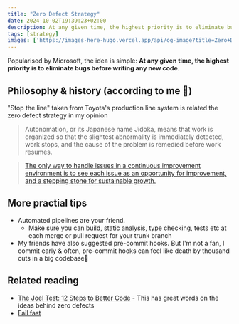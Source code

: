 ```yaml
---
title: "Zero Defect Strategy"
date: 2024-10-02T19:39:23+02:00
description: At any given time, the highest priority is to eliminate bugs before writing any new code.
tags: [strategy]
images: ['https://images-here-hugo.vercel.app/api/og-image?title=Zero+Defect+Strategy']
---
```


Popularised by Microsoft, the idea is simple: **At any given time, the highest priority is to eliminate bugs before writing any new code**.

## Philosophy & history (according to me 👀)
"Stop the line" taken from Toyota's production line system is related the zero defect strategy in my opinion

> Autonomation, or its Japanese name Jidoka, means that work is organized so that the slightest abnormality is immediately detected, work stops, and the cause of the problem is remedied before work resumes. 

> [The only way to handle issues in a continuous improvement environment is to see each issue as an opportunity for improvement, and a stepping stone for sustainable growth.](https://blog.planview.com/stop-the-line-how-lean-principles-safeguard-quality/)


## More practial tips

- Automated pipelines are your friend.
  - Make sure you can build, static analysis, type checking, tests etc at each merge or pull request for your trunk branch
- My friends have also suggested pre-commit hooks. But I'm not a fan, I commit early & often, pre-commit hooks can feel like death by thousand cuts in a big codebase😬

## Related reading
- [The Joel Test: 12 Steps to Better Code](https://readwise.io/reader/shared/01gv5748ynxtnb274mmwa0500t/) - This has great words on the ideas behind zero defects
- [Fail fast](https://en.wikipedia.org/wiki/Fail-fast_system)